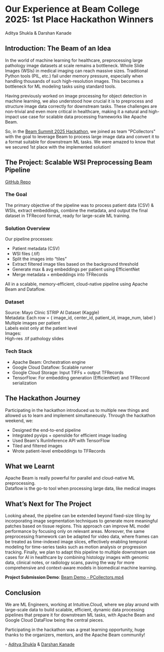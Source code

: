 # Our Experience at Beam College 2025: 1st Place Hackathon Winners  
Aditya Shukla & Darshan Kanade

## Introduction: The Beam of an Idea  
In the world of machine learning for healthcare, preprocessing large pathology image datasets at scale remains a bottleneck. Whole Slide Images (WSIs) in medical imaging can reach massive sizes. Traditional Python tools (PIL, etc.) fail under memory pressure, especially when handling thousands of such high-resolution images. This becomes a bottleneck for ML modeling tasks using standard tools.

Having previously worked on image processing for object detection in machine learning, we also understood how crucial it is to preprocess and structure image data correctly for downstream tasks. These challenges are non-trivial and even more critical in healthcare, making it a natural and high-impact use case for scalable data processing frameworks like Apache Beam.

So, in the [Beam Summit 2025 Hackathon](https://beamcollege.dev/hackathon/), we joined as team "PCollectors" with the goal to leverage Beam to process large image data and convert it to a format suitable for downstream ML tasks. We were amazed to know that we secured 1st place with the implemented solution!

## The Project: Scalable WSI Preprocessing Beam Pipeline  
[GitHub Repo](https://github.com/adityashukla8/medical_image_processing_beam)

### The Goal  
The primary objective of the pipeline was to process patient data (CSV) & WSIs, extract embeddings, combine the metadata, and output the final dataset in TFRecord format, ready for large-scale ML training.

### Solution Overview  
Our pipeline processes:

- Patient metadata (CSV)  
- WSI files (.tif)  
- Split the images into “tiles”  
- Extract filtered image tiles based on the background threshold  
- Generate max & avg embeddings per patient using EfficientNet  
- Merge metadata + embeddings into TFRecords  

All in a scalable, memory-efficient, cloud-native pipeline using Apache Beam and Dataflow.

### Dataset  
Source: Mayo Clinic STRIP AI Dataset (Kaggle)  
Metadata: Each row = { image_id, center_id, patient_id, image_num, label }  
Multiple images per patient  
Labels exist only at the patient level  
Images:  
High-res .tif pathology slides

### Tech Stack  
- Apache Beam: Orchestration engine  
- Google Cloud Dataflow: Scalable runner  
- Google Cloud Storage: Input TIFFs + output TFRecords  
- TensorFlow: For embedding generation (EfficientNet) and TFRecord serialization

## The Hackathon Journey  
Participating in the hackathon introduced us to multiple new things and allowed us to learn and implement simultaneously. Through the hackathon weekend, we:

- Designed the end-to-end pipeline  
- Integrated pyvips + openslide for efficient image loading  
- Used Beam's RunInference API with TensorFlow  
- Tiled and filtered images  
- Wrote patient-level embeddings to TFRecords

## What we Learnt  
Apache Beam is really powerful for parallel and cloud-native ML preprocessing.  
Dataflow is the go-to tool when processing large data, like medical images

## What’s Next for The Project  
Looking ahead, the pipeline can be extended beyond fixed-size tiling by incorporating image segmentation techniques to generate more meaningful patches based on tissue regions. This approach can improve ML model performance by focusing only on relevant areas. Moreover, the same preprocessing framework can be adapted for video data, where frames can be treated as time-indexed image slices, effectively enabling temporal modeling for time-series tasks such as motion analysis or progression tracking. Finally, we plan to adapt this pipeline to multiple downstream use cases for AI in healthcare by combining histology images with genomic data, clinical notes, or radiology scans, paving the way for more comprehensive and context-aware models in biomedical machine learning.

**Project Submission Demo**: [Beam Demo - PCollectors.mp4](https://drive.google.com/file/d/1Os5SvgqHiqfMkoCWOuaVvEPXsnhqXlLx/view?usp=sharing)

## Conclusion  
We are ML Engineers, working at Intuitive.Cloud, where we play around with large-scale data to build scalable, efficient, dynamic data processing pipelines that prepare it for downstream ML tasks, with Apache Beam and Google Cloud DataFlow being the central pieces.

Participating in the hackathon was a great learning opportunity, huge thanks to the organizers, mentors, and the Apache Beam community!

\- [Aditya Shukla](https://www.linkedin.com/in/adityashukla8/) & [Darshan Kanade](https://in.linkedin.com/in/darshan-kanade-0797851b3)

